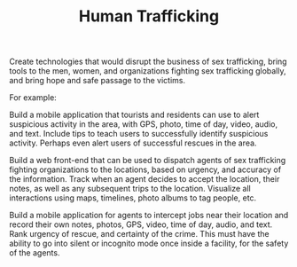 ﻿---
title: Human Trafficking
intro:  How can you bring light into the dark world of commercial sex trafficking? Can you locate the child lost and hopeless in the hands of her owner? Join us in searching for the lost child just as Jesus went after the lost coin or the lost sheep?
champions:
- name:
    International Justice Mission
  logo:
    ijm.jpg
---

Create technologies that would disrupt the business of sex trafficking, bring tools to the men, women, and organizations fighting sex trafficking globally, and bring hope and safe passage to the victims.

For example: 

Build a mobile application that tourists and residents can use to alert suspicious activity in the area, with GPS, photo, time of day, video, audio, and text. Include tips to teach users to successfully identify suspicious activity. Perhaps even alert users of successful rescues in the area.

Build a web front-end that can be used to dispatch agents of sex trafficking fighting organizations to the locations, based on urgency, and accuracy of the information. Track when an agent decides to accept the location, their notes, as well as any subsequent trips to the location. Visualize all interactions using maps, timelines, photo albums to tag people, etc.

Build a mobile application for agents to intercept jobs near their location and record their own notes, photos, GPS, video, time of day, audio, and text. Rank urgency of rescue, and certainty of the crime. This must have the ability to go into silent or incognito mode once inside a facility, for the safety of the agents.

